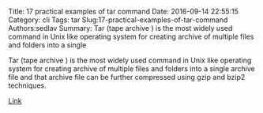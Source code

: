 Title: 17 practical examples of tar command
Date: 2016-09-14 22:55:15
Category: cli
Tags: tar
Slug:17-practical-examples-of-tar-command
Authors:sedlav
Summary: Tar (tape archive ) is the most widely used command in Unix like operating system for creating archive of multiple files and folders into a single 

> 
Tar (tape archive ) is the most widely used command in Unix like operating system for creating archive of multiple files and folders into a single archive file and that archive file can be further compressed using  gzip and bzip2 techniques.

[Link](http://www.linuxtechi.com/17-tar-command-examples-in-linux/)

